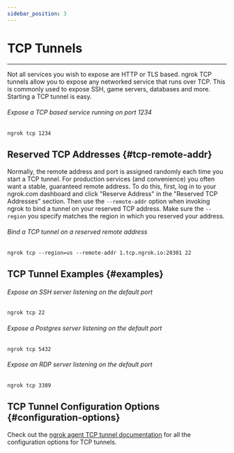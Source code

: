 ```yaml
---
sidebar_position: 3
---
```


# TCP Tunnels
--------------------

Not all services you wish to expose are HTTP or TLS based. ngrok TCP tunnels allow you to expose any networked service that runs over TCP. This is commonly used to expose SSH, game servers, databases and more. Starting a TCP tunnel is easy.

###### Expose a TCP based service running on port 1234

    ngrok tcp 1234

## Reserved TCP Addresses {#tcp-remote-addr}

Normally, the remote address and port is assigned randomly each time you start a TCP tunnel. For production services (and convenience) you often want a stable, guaranteed remote address. To do this, first, log in to your ngrok.com dashboard and click "Reserve Address" in the "Reserved TCP Addresses" section. Then use the `--remote-addr` option when invoking ngrok to bind a tunnel on your reserved TCP address. Make sure the `--region` you specify matches the region in which you reserved your address.

###### Bind a TCP tunnel on a reserved remote address

    ngrok tcp --region=us --remote-addr 1.tcp.ngrok.io:20301 22

## TCP Tunnel Examples {#examples}

###### Expose an SSH server listening on the default port

    ngrok tcp 22

###### Expose a Postgres server listening on the default port

    ngrok tcp 5432

###### Expose an RDP server listening on the default port

    ngrok tcp 3389

## TCP Tunnel Configuration Options {#configuration-options}

Check out the [ngrok agent TCP tunnel documentation](/docs/ngrok-agent/ngrok#command-ngrok-tcp) for all the configuration options for TCP tunnels.
